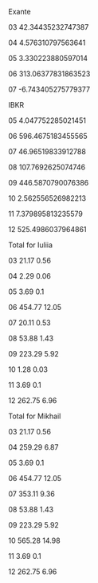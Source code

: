 Exante



 03 42.34435232747387

 04 4.576310797563641

 05 3.330223880597014

 06 313.06377831863523

 07 -6.743405275779377



IBKR



 05 4.047752285021451

 06 596.4675183455565

 07 46.96519833912788

 08 107.7692625074746

 09 446.5870790076386

 10 2.562556526982213

 11 7.379895813235579

 12 525.4986037964861



Total for Iuliia



 03 21.17 0.56

 04 2.29 0.06

 05 3.69 0.1

 06 454.77 12.05

 07 20.11 0.53

 08 53.88 1.43

 09 223.29 5.92

 10 1.28 0.03

 11 3.69 0.1

 12 262.75 6.96



Total for Mikhail



 03 21.17 0.56

 04 259.29 6.87

 05 3.69 0.1

 06 454.77 12.05

 07 353.11 9.36

 08 53.88 1.43

 09 223.29 5.92

 10 565.28 14.98

 11 3.69 0.1

 12 262.75 6.96
